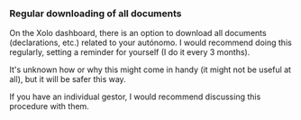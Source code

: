 ### Regular downloading of all documents

On the Xolo dashboard, there is an option to download all documents (declarations, etc.)
related to your autónomo. I would recommend doing this
regularly, setting a reminder for yourself (I do it every 3 months).

It's unknown how or why this might come in handy (it might not be useful at all), but it will be safer this way.

If you have an individual gestor, I would recommend discussing this procedure with them.
